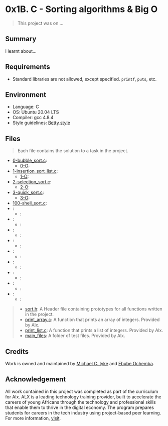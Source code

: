 # 0x1B. C - Sorting algorithms & Big O

> This project was on ...

## Summary

I learnt about...

## Requirements

- Standard libraries are not allowed, except specified. `printf`, `puts`, etc.

## Environment

- Language: C
- OS: Ubuntu 20.04 LTS
- Compiler: gcc 4.8.4
- Style guidelines: [Betty style](https://github.com/holbertonschool/Betty/wiki)

## Files

> Each file contains the solution to a task in the project.

- [0-bubble_sort.c](https://github.com/Ebube-Ochemba/sorting_algorithms/blob/master/0-bubble_sort.c):
	- [0-O](https://github.com/Ebube-Ochemba/sorting_algorithms/blob/master/0-O):
- [1-insertion_sort_list.c](https://github.com/Ebube-Ochemba/sorting_algorithms/blob/master/1-insertion_sort_list.c):
	- [1-O](https://github.com/Ebube-Ochemba/sorting_algorithms/blob/master/1-O):
- [2-selection_sort.c](https://github.com/Ebube-Ochemba/sorting_algorithms/blob/master/2-selection_sort.c):
	- [2-O](https://github.com/Ebube-Ochemba/sorting_algorithms/blob/master/2-O):
- [3-quick_sort.c](https://github.com/Ebube-Ochemba/sorting_algorithms/blob/master/3-quick_sort.c):
	- [3-O](https://github.com/Ebube-Ochemba/sorting_algorithms/blob/master/3-O):
- [100-shell_sort.c](https://github.com/Ebube-Ochemba/sorting_algorithms/blob/master/100-shell_sort.c):
- [](https://github.com/Ebube-Ochemba/sorting_algorithms/blob/master/):
	- [](https://github.com/Ebube-Ochemba/sorting_algorithms/blob/master/):
- [](https://github.com/Ebube-Ochemba/sorting_algorithms/blob/master/):
	- [](https://github.com/Ebube-Ochemba/sorting_algorithms/blob/master/):
- [](https://github.com/Ebube-Ochemba/sorting_algorithms/blob/master/0-bubble_sort.c):
	- [](https://github.com/Ebube-Ochemba/sorting_algorithms/blob/master/):
- [](https://github.com/Ebube-Ochemba/sorting_algorithms/blob/master/):
	- [](https://github.com/Ebube-Ochemba/sorting_algorithms/blob/master/):
- [](https://github.com/Ebube-Ochemba/sorting_algorithms/blob/master/):
	- [](https://github.com/Ebube-Ochemba/sorting_algorithms/blob/master/):
- [](https://github.com/Ebube-Ochemba/sorting_algorithms/blob/master/):
	- [](https://github.com/Ebube-Ochemba/sorting_algorithms/blob/master/):
- [](https://github.com/Ebube-Ochemba/sorting_algorithms/blob/master/):
	- [](https://github.com/Ebube-Ochemba/sorting_algorithms/blob/master/):
- [](https://github.com/Ebube-Ochemba/sorting_algorithms/blob/master/):
	- [](https://github.com/Ebube-Ochemba/sorting_algorithms/blob/master/):
- [](https://github.com/Ebube-Ochemba/sorting_algorithms/blob/master/):
	- [](https://github.com/Ebube-Ochemba/sorting_algorithms/blob/master/):

> - [sort.h](https://github.com/Ebube-Ochemba/sorting_algorithms/blob/master/sort.h): A Header file containing prototypes for all functions written in the project.
> - [print_array.c](https://github.com/Ebube-Ochemba/sorting_algorithms/blob/master/print_array.c): A function that prints an array of integers. Provided by Alx.
> - [print_list.c](https://github.com/Ebube-Ochemba/sorting_algorithms/blob/master/print_list.c): A function that prints a list of integers. Provided by Alx.
> - [main_files](https://github.com/Ebube-Ochemba/sorting_algorithms/tree/master/main_files): A folder of test files. Provided by Alx.

## Credits

Work is owned and maintained by [Michael C. Iyke](https://github.com/michaeliyke) and [Ebube Ochemba](https://github.com/Ebube-Ochemba).

## Acknowledgement

All work contained in this project was completed as part of the curriculum for Alx. ALX is a leading technology training provider, built to accelerate the careers of young Africans through the technology and professional skills that enable them to thrive in the digital economy. The program prepares students for careers in the tech industry using project-based peer learning. For more information, [visit](https://www.alxafrica.com/).
